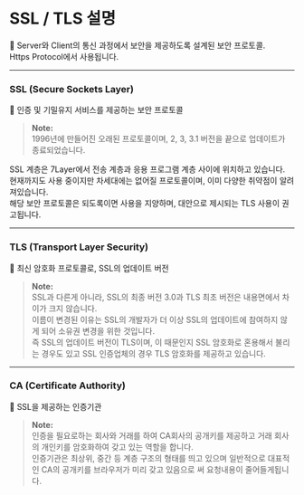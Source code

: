 # SSL / TLS 설명


📒 Server와 Client의 통신 과정에서 보안을 제공하도록 설계된 보안 프로토콜.  
Https Protocol에서 사용됩니다.


---

### SSL (Secure Sockets Layer)

<aside>
📒 인증 및 기밀유지 서비스를 제공하는 보안 프로토콜

</aside>

> **Note:**  
1996년에 만들어진 오래된 프로토콜이며, 2, 3, 3.1 버전을 끝으로 업데이트가 종료되었습니다.
>

SSL 계층은 7Layer에서 전송 계층과 응용 프로그램 계층 사이에 위치하고 있습니다.  
현재까지도 사용 중이지만 차세대에는 없어질 프로토콜이며, 이미 다양한 취약점이 알려져있습니다.  
해당 보안 프로토콜은 되도록이면 사용을 지양하며, 대안으로 제시되는 TLS 사용이 권고됩니다.  

---

### TLS (Transport Layer Security)

<aside>
📒 최신 암호화 프로토콜로, SSL의 업데이트 버전

</aside>

> **Note:**  
SSL과 다른게 아니라, SSL의 최종 버전 3.0과 TLS 최초 버전은 내용면에서 차이가 크지 않습니다.  
이름이 변경된 이유는 SSL의 개발자가 더 이상 SSL의 업데이트에 참여하지 않게 되어 소유권 변경을 위한 것입니다.  
즉 SSL의 업데이트 버전이 TLS이며, 이 때문인지 SSL 암호화로 혼용해서 불리는 경우도 있고 SSL 인증업체의 경우 TLS 암호화를 제공하고 있습니다.  
>

---

### CA (Certificate Authority)

<aside>
📒 SSL을 제공하는 인증기관

</aside>

> **Note:**  
인증을 필요로하는 회사와 거래를 하여 CA회사의 공개키를 제공하고 거래 회사의 개인키를 암호화하여 갖고 있는 역할을 합니다.  
인증기관은 최상위, 중간 등 계층 구조의 형태를 띄고 있으며 일반적으로 대표적인 CA의 공개키를 브라우저가 미리 갖고 있음으로 써 요청내용이 줄어들게됩니다.  
>